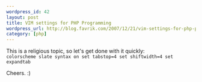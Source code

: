 ```yaml
--- 
wordpress_id: 42
layout: post
title: VIM settings for PHP Programming
wordpress_url: http://blog.favrik.com/2007/12/21/vim-settings-for-php-programming/
category: [php]
---
```

This is a religious topic, so let's get done with it quickly:
<code>
colorscheme slate
syntax on
set tabstop=4
set shiftwidth=4
set expandtab
</code>

Cheers. :)
